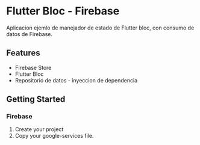 # Flutter Bloc - Firebase

Aplicacion ejemlo de manejador de estado de Flutter bloc, con consumo de datos de Firebase.

## Features

- Firebase Store
- Flutter Bloc
- Repositorio de datos - inyeccion de dependencia

## Getting Started

### Firebase

1. Create your project
2. Copy your google-services file.
